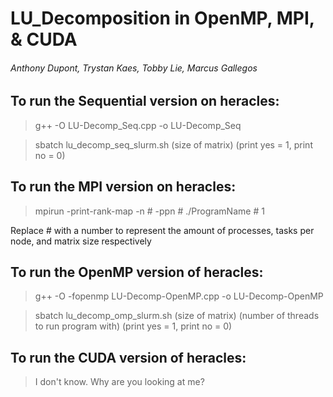 # LU_Decomposition in OpenMP, MPI, & CUDA

###### Anthony Dupont, Trystan Kaes, Tobby Lie, Marcus Gallegos

## To run the Sequential version on heracles:

> g++ -O LU-Decomp_Seq.cpp -o LU-Decomp_Seq

> sbatch lu_decomp_seq_slurm.sh (size of matrix) (print yes = 1, print no = 0)

## To run the MPI version on heracles:

> mpirun -print-rank-map -n # -ppn # ./ProgramName # 1

Replace # with a number to represent the amount of processes, tasks per node, and matrix size respectively

## To run the OpenMP version of heracles:

> g++ -O -fopenmp LU-Decomp-OpenMP.cpp -o LU-Decomp-OpenMP

> sbatch lu_decomp_omp_slurm.sh (size of matrix) (number of threads to run program with) (print yes = 1, print no = 0)

## To run the CUDA version of heracles:

> I don't know. Why are you looking at me? 
